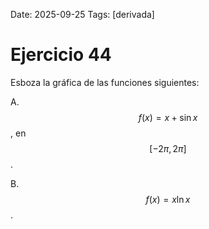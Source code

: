 Date: 2025-09-25
Tags: [derivada]

# Ejercicio 44

 
Esboza la gráfica de las funciones siguientes:

A.   $$ f(x)=x+\sin   x$$  , en  $$ [ -2 \pi ,2 \pi ]$$  .

B.   $$ f(x)=x \ln  x$$  .

